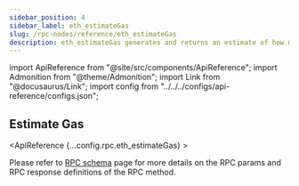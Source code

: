 ```yaml
---
sidebar_position: 4
sidebar_label: eth_estimateGas
slug: /rpc-nodes/reference/eth_estimateGas
description: eth_estimateGas generates and returns an estimate of how much gas a transaction requires. Useful for predicting gas costs and preventing failed transactions.
---
```


<head>
    <title>eth_estimateGas RPC Method - Moralis Documentation</title>
</head>

import ApiReference from "@site/src/components/ApiReference";
import Admonition from "@theme/Admonition";
import Link from "@docusaurus/Link";
import config from "../../../configs/api-reference/configs.json";

## Estimate Gas

<ApiReference {...config.rpc.eth_estimateGas} >
<Admonition type="info" title="Note">

<p>
Please refer to <a href="/rpc-nodes/reference/evm-rpc-schema">RPC schema</a> page for more details on the RPC params and RPC response definitions of the RPC method. 
</p>
</Admonition>
</ApiReference>
